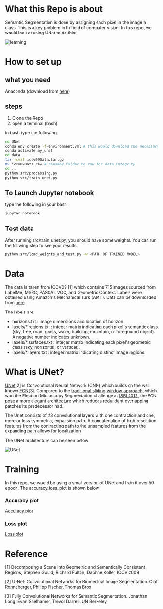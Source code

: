 # What this Repo is about
Semantic Segmentation is done by assigning each pixel in the image a class. This is a key problem in th field of computer vision. In this repo, we would look at using UNet to do this:

![learning](pictures/result/results.gif)

# How to set up
## what you need
Anaconda (download from [here](https://anaconda.org/anaconda/python))

## steps
1. Clone the Repo
1. open a terminal (bash) <br>

In bash type the following
```bash
cd UNet
conda env create -f=environment.yml # this would download the necessary python packages from anaconda cloud
conda activate my_unet
cd data
tar -xvzf iccv09Data.tar.gz
mv iccv09Data raw # renames folder to raw for data integrity
cd ..
python src/processing.py
python src/train_unet.py
```
## To Launch Jupyter notebook
type the following in your bash
```bash
jupyter notebook
```
## Test data
After running src/train_unet.py, you should have some weights. You can run the follwing step to see your results.
```bash
python src/load_weights_and_test.py -w <PATH OF TRAINED MODEL>
```
# Data
The data is taken from ICCV09 [1] which contains 715 images sourced from LabelMe, MSRC, PASCAL VOC, and Geometric Context. Labels were obtained using Amazon's Mechanical Turk (AMT). Data can be downloaded from [here](http://dags.stanford.edu/projects/scenedataset.html) <br>

The labels are:

  - horizons.txt         : image dimensions and location of horizon
  - labels/*.regions.txt : integer matrix indicating each pixel's
                           semantic class (sky, tree, road, grass,
                           water, building, mountain, or foreground
                           object). A negative number indicates
                           unknown.
 - labels/*.surfaces.txt : integer matrix indicating each pixel's
                           geometric class (sky, horizontal, or
                           vertical).
 - labels/*.layers.txt   : integer matrix indicating distinct
                           image regions.

# What is UNet?
[UNet](https://arxiv.org/abs/1505.04597)[2] is Convolutional Neural Network (CNN) which builds on the well known [FCN](https://people.eecs.berkeley.edu/~jonlong/long_shelhamer_fcn.pdf)[3]. Compared to the [traditional sliding window approach](http://people.idsia.ch/~juergen/nips2012.pdf), which won the Electron Microscopy Segmentation challenge at [ISBI 2012](http://brainiac2.mit.edu/isbi_challenge/home), the FCN pose a more elegant architecture which reduces redundant overlapping patches its predecessor had. <br>

The Unet consists of 23 convolutional layers with one contraction and one, more or less symmetric, expansion path. A concatenation of high resolution features from the contracting path to the unsampled features from the expanding path allows for localization. <br>

The UNet architecture can be seen below <br>

![UNet](pictures/u-net-architecture.png)

# Training
In this repo, we would be using a small version of UNet and train it over 50 epoch. The accuracy_loss_plot is shown below <br>
### Accuracy plot
[Accuracy plot](https://rawgit.com/notha99y/SemanticSegmentation/master/plots/acc.html)

### Loss plot
[Loss plot](https://rawgit.com/notha99y/SemanticSegmentation/master/plots/acc.html)

# Reference
[1] Decomposing a Scene into Geometric and Semantically Consistent Regions, Stephen Gould, Richard Fulton, Daphne Koller, ICCV 2009

[2] U-Net: Convolutional Networks for Biomedical Image Segmentation. Olaf Ronneberger, Philipp Fischer, Thomas Brox

[3] Fully Convolutional Networks for Semantic Segmentation. Jonathan Long, Evan Shelhamer, Trevor Darrell. UN Berkeley
